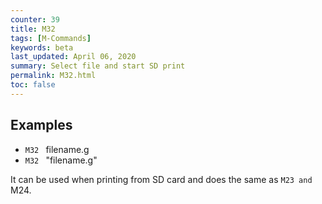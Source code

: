 ```yaml
---
counter: 39
title: M32
tags: [M-Commands] 
keywords: beta 
last_updated: April 06, 2020 
summary: Select file and start SD print 
permalink: M32.html
toc: false 
---
```



## Examples

* ` M32  ` filename.g
* ` M32  ` "filename.g"

It can be used when printing from SD card and does the same as ` M23 and  ` M24.

